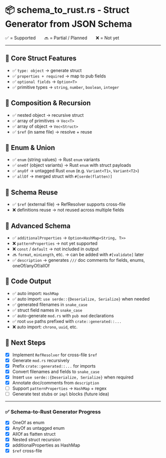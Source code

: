 # 📦 schema_to_rust.rs - Struct Generator from JSON Schema

✅ = Supported  🔜 = Partial / Planned  ❌ = Not yet

---

## 🔹 Core Struct Features
- ✅ `type: object` → generate struct
- ✅ `properties + required` → map to pub fields
- ✅ `optional fields` → `Option<T>`
- ✅ primitive types → `string`, `number`, `boolean`, `integer`

## 🔹 Composition & Recursion
- ✅ nested object → recursive struct
- ✅ array of primitives → `Vec<T>`
- ✅ array of object → `Vec<Struct>`
- ✅ `$ref` (in same file) → resolve + reuse

## 🔹 Enum & Union
- ✅ `enum` (string values) → Rust `enum` variants
- ✅ `oneOf` (object variants) → Rust `enum` with struct payloads
- ✅ `anyOf` → untagged Rust `enum` (e.g. `Variant<T1>`, `Variant<T2>`)
- ✅ `allOf` → merged struct with `#[serde(flatten)]`

## 🔹 Schema Reuse
- ✅ `$ref` (external file) → RefResolver supports cross-file
- ❌ definitions reuse → not reused across multiple fields

## 🔹 Advanced Schema
- ✅ `additionalProperties` → `Option<HashMap<String, T>>`
- ❌ `patternProperties` → not yet supported
- ❌ `const` / `default` → not included in output
- 🔜 `format`, `minLength`, etc. → can be added with `#[validate]` later
- ✅ `description` → generates `///` doc comments for fields, enums, oneOf/anyOf/allOf

## 🔧 Code Output
- ✅ auto import: `HashMap`
- ✅ auto import: `use serde::{Deserialize, Serialize}` when needed
- ✅ generated filenames in `snake_case`
- ✅ struct field names in `snake_case`
- ✅ auto-generate `mod.rs` with `pub mod` declarations
- ✅ root `use` paths prefixed with `crate::generated::...`
- ❌ auto import: `chrono`, `uuid`, etc.

## 🧪 Next Steps
- [x] Implement `RefResolver` for cross-file `$ref`
- [x] Generate `mod.rs` recursively
- [x] Prefix `crate::generated::...` for imports
- [x] Convert filenames and fields to `snake_case`
- [x] Insert `use serde::{Deserialize, Serialize}` when required
- [x] Annotate doc/comments from `description`
- [ ] Support `patternProperties` → `HashMap` + regex
- [ ] Generate test stubs or `impl` blocks (future idea)

---

### ✅ Schema-to-Rust Generator Progress
- [x] OneOf as enum
- [x] AnyOf as untagged enum
- [x] AllOf as flatten struct
- [x] Nested struct recursion
- [x] additionalProperties as HashMap
- [x] `$ref` cross-file
